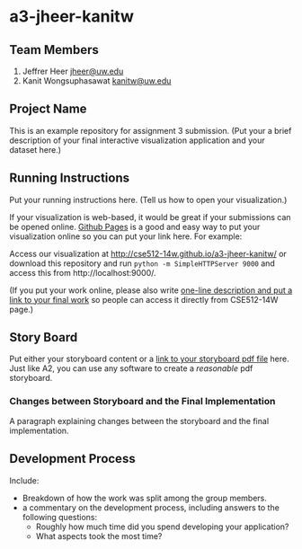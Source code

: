 a3-jheer-kanitw
===============

## Team Members

1. Jeffrer Heer jheer@uw.edu
2. Kanit Wongsuphasawat kanitw@uw.edu

## Project Name

This is an example repository for assignment 3 submission. 
(Put your a brief description of your final interactive visualization application and your dataset here.)


## Running Instructions

Put your running instructions here.  (Tell us how to open your visualization.) 

If your visualization is web-based,  it would be great if your submissions can be opened online. [Github Pages](http://pages.github.com/) is a good and easy way to put your visualization online so you can put your link here.  For example:

Access our visualization at http://cse512-14w.github.io/a3-jheer-kanitw/ or download this repository and run `python -m SimpleHTTPServer 9000` and access this from http://localhost:9000/.

(If you put your work online, please also write [one-line description and put a link to your final work](http://note.io/1n3u46s) so people can access it directly from CSE512-14W page.)

## Story Board

Put either your storyboard content or a [link to your storyboard pdf file](storyboard.pdf?raw=true) here.   Just like A2, you can use any software to create a *reasonable* pdf storyboard.


### Changes between Storyboard and the Final Implementation

A paragraph explaining changes between the storyboard and the final implementation.


## Development Process

Include:
- Breakdown of how the work was split among the group members. 
- a commentary on the development process, including answers to the following questions: 
  - Roughly how much time did you spend developing your application?
  - What aspects took the most time?
